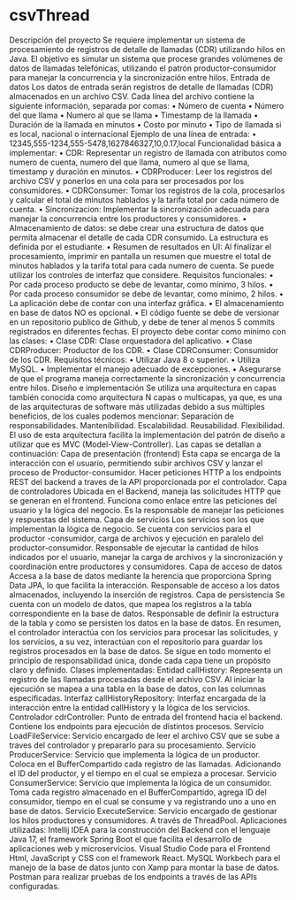 # csvThread

Descripción del proyecto
Se requiere implementar un sistema de procesamiento de registros de detalle de llamadas (CDR) utilizando hilos en Java. El objetivo es simular un sistema que procese grandes volúmenes de datos de llamadas telefónicas, utilizando el patrón productor-consumidor para manejar la concurrencia y la sincronización entre hilos.
Entrada de datos
Los datos de entrada serán registros de detalle de llamadas (CDR) almacenados en un archivo CSV. Cada línea del archivo contiene la siguiente información, separada por comas:
•	Número de cuenta
•	Número del que llama
•	Numero al que se llama
•	Timestamp de la llamada
•	Duración de la llamada en minutos
•	Costo por minuto
•	Tipo de llamada si es local, nacional o internacional
Ejemplo de una línea de entrada:
•	12345,555-1234,555-5478,1627846327,10,0.17,local
Funcionalidad básica a implementar:
•	CDR: Representar un registro de llamada con atributos como numero de cuenta, numero del que llama, numero al que se llama, timestamp y duración en minutos.
•	CDRProducer: Leer los registros del archivo CSV y ponerlos en una cola para ser procesados por los consumidores.
•	CDRConsumer: Tomar los registros de la cola, procesarlos y calcular el total de minutos hablados y la tarifa total por cada número de cuenta.
•	Sincronizacion: Implementar la sincronización adecuada para manejar la concurrencia entre los productores y consumidores.
•	Almacenamiento de datos: se debe crear una estructura de datos que permita almacenar el detalle de cada CDR consumido. La estructura es definida por el estudiante.
•	Resumen de resultados en UI: Al finalizar el procesamiento, imprimir en pantalla un resumen que muestre el total de minutos hablados y la tarifa total para cada numero de cuenta. Se puede utilizar los controles de interfaz que considere.
Requisitos funcionales:
•	Por cada proceso producto se debe de levantar, como mínimo, 3 hilos.
•	Por cada proceso consumidor se debe de levantar, como mínimo, 2 hilos.
•	La aplicación debe de contar con una interfaz gráfica.
•	El almacenamiento en base de datos NO es opcional.
•	El código fuente se debe de versionar en un repositorio publico de Github, y debe de tener al menos 5 commits registrados en diferentes fechas.
El proyecto debe contar como mínimo con las clases:
•	Clase CDR: Clase orquestadora del aplicativo.
•	Clase CDRProducer: Productor de los CDR.
•	Clase CDRConsumer: Consumidor de los CDR.
Requisitos técnicos:
•	Utilizar Java 8 o superior. 
•	Utiliza MySQL. 
•	Implementar el manejo adecuado de excepciones. 
•	Asegurarse de que el programa maneja correctamente la sincronización y concurrencia entre hilos.
Diseño e implementación
Se utiliza una arquitectura en capas también conocida como arquitectura N capas o multicapas, ya que, es una de las arquitecturas de software más utilizadas debido a sus múltiples beneficios, de los cuales podemos mencionar:
Separación de responsabilidades.
Mantenibilidad.
Escalabilidad.
Reusabilidad.
Flexibilidad.
El uso de esta arquitectura facilita la implementación del patrón de diseño a utilizar que es MVC (Model-View-Controller).
Las capas se detallan a continuación:
Capa de presentación (frontend)
Esta capa se encarga de la interacción con el usuario, permitiendo subir archivos CSV y lanzar el proceso de Productor-consumidor.
Hacer peticiones HTTP a los endpoints REST del backend a traves de la API proporcionada por el controlador.
Capa de controladores
Ubicada en el Backend, maneja las solicitudes HTTP que se generan en el frontend. Funciona como enlace entre las peticiones del usuario y la lógica del negocio. Es la responsable de manejar las peticiones y respuestas del sistema.
Capa de servicios
Los servicios son los que implementan la lógica de negocio. Se cuenta con servicios para el productor -consumidor, carga de archivos y ejecución en paralelo del productor-consumidor. Responsable de ejecutar la cantidad de hilos indicados por el usuario, manejar la carga de archivos y la sincronización y coordinación entre productores y consumidores.
Capa de acceso de datos
Accesa a la base de datos mediante la herencia que proporciona Spring Data JPA, lo que facilita la interacción. Responsable de acceso a los datos almacenados, incluyendo la inserción de registros.
Capa de persistencia
Se cuenta con un modelo de datos, que mapea los registros a la tabla correspondiente en la base de datos. Responsable de definir la estructura de la tabla y como se persisten los datos en la base de datos.
En resumen, el controlador interactúa con los servicios para procesar las solicitudes, y los servicios, a su vez, interactúan con el repositorio para guardar los registros procesados en la base de datos. Se sigue en todo momento el principio de responsabilidad única, donde cada capa tiene un propósito claro y definido.
Clases implementadas:
Entidad callHistory: Representa un registro de las llamadas procesadas desde el archivo CSV. Al iniciar la ejecución se mapea a una tabla en la base de datos, con las columnas especificadas.
Interfaz callHistoryRepository: Interfaz encargada de la interacción entre la entidad callHistory y la lógica de los servicios.
Controlador cdrController: Punto de entrada del frontend hacia el backend. Contiene los endpoints para ejecución de distintos procesos.
Servicio LoadFileService: Servicio encargado de leer el archivo CSV que se sube a traves del controlador y prepararlo para su procesamiento.
Servicio ProducerService: Servicio que implementa la lógica de un productor. Coloca en el BufferCompartido cada registro de las llamadas. Adicionando el ID del productor, y el tiempo en el cual se empieza a procesar.
Servicio ConsumerService: Servicio que implementa la lógica de un consumidor. Toma cada registro almacenado en el BufferCompartido, agrega ID del consumidor, tiempo en el cual se consume y va registrando uno a uno en base de datos.
Servicio ExecuteService: Servicio encargado de gestionar los hilos productores y consumidores. A través de ThreadPool.
Aplicaciones utilizadas:
Intellij IDEA para la construcción del Backend con el lenguaje Java 17, el framework Spring Boot el que facilita el desarrollo de aplicaciones web y microservicios. 
Visual Studio Code para el Frontend Html, JavaScript y CSS con el framework React.
MySQL Workbech para el manejo de la base de datos junto con Xamp para montar la base de datos.
Postman para realizar pruebas de los endpoints a través de las APIs configuradas.

